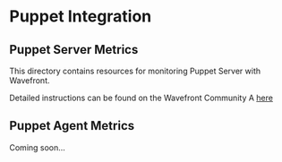 # Puppet Integration

## Puppet Server Metrics
This directory contains resources for monitoring Puppet Server with Wavefront.

Detailed instructions can be found on the Wavefront Community A [here](https://community.wavefront.com/docs/DOC-1231/)

## Puppet Agent Metrics
Coming soon...